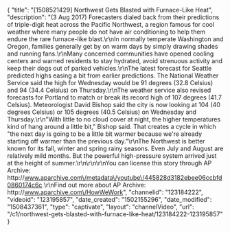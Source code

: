 {
    "title": "[1508521429] Northwest Gets Blasted with Furnace-Like Heat",
    "description": "(3 Aug 2017) Forecasters dialed back from their predictions of triple-digit heat across the Pacific Northwest, a region famous for cool weather where many people do not have air conditioning to help them endure the rare furnace-like blast.\r\nIn normally temperate Washington and Oregon, families generally get by on warm days by simply drawing shades and running fans.\r\nMany concerned communities have opened cooling centers and warned residents to stay hydrated, avoid strenuous activity and keep their dogs out of parked vehicles.\r\nThe latest forecast for Seattle predicted highs easing a bit from earlier predictions. The National Weather Service said the high for Wednesday would be 91 degrees (32.8 Celsius) and 94 (34.4 Celsius) on Thursday.\r\nThe weather service also revised forecasts for Portland to match or break its record high of 107 degrees (41.7 Celsius). Meteorologist David Bishop said the city is now looking at 104 (40 degrees Celsius) or 105 degrees (40.5 Celsius) on Wednesday and Thursday.\r\n\"With little to no cloud cover at night, the higher temperatures kind of hang around a little bit,\" Bishop said. That creates a cycle in which \"the next day is going to be a little bit warmer because we're already starting off warmer than the previous day.\"\r\nThe Northwest is better known for its fall, winter and spring rainy seasons. Even July and August are relatively mild months. But the powerful high-pressure system arrived just at the height of summer.\r\n\r\n\r\nYou can license this story through AP Archive: http:\/\/www.aparchive.com\/metadata\/youtube\/445828d3182ebee06ccbfd0860174c6c \r\nFind out more about AP Archive: http:\/\/www.aparchive.com\/HowWeWork",
    "channelid": "123184222",
    "videoid": "123195857",
    "date_created": "1502155296",
    "date_modified": "1508437361",
    "type": "captivate",
    "layout": "channelVideo",
    "url": "\/c1\/northwest-gets-blasted-with-furnace-like-heat\/123184222-123195857"
}
